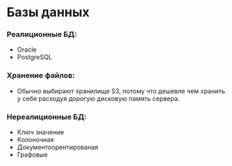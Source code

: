 # Базы данных

### Реалиционные БД:
  - Oracle
  - PostgreSQL

### Хранение файлов: 
  - Обычно выбирают хранилище S3, потому что дешевле чем хранить у себя расходуя дорогую дисковую память сервера.

### Нереалиционные БД:
  - Ключ значение
  - Колоночная
  - Документоорентированая
  - Графовые
